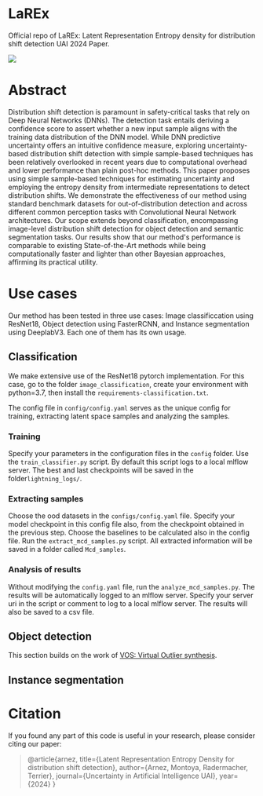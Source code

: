 # LaREx
Official repo of LaREx: Latent Representation Entropy density for distribution shift detection UAI 2024 Paper.

![](https://github.com/CEA-LIST/LaREx/blob/main/object_detection/larex_demo.gif)

# Abstract

Distribution shift detection is paramount in safety-critical tasks that rely on Deep Neural Networks (DNNs). The detection task entails deriving a confidence score to assert whether a new input sample aligns with the training data distribution of the DNN model. While DNN predictive uncertainty offers an intuitive confidence measure, exploring uncertainty-based distribution shift detection with simple sample-based techniques has been relatively overlooked in recent years due to computational overhead and lower performance than plain post-hoc methods. This paper proposes using simple sample-based techniques for estimating uncertainty and employing the entropy density from intermediate representations to detect distribution shifts. We demonstrate the effectiveness of our method using standard benchmark datasets for out-of-distribution detection and across different common perception tasks with Convolutional Neural Network architectures. Our scope extends beyond classification, encompassing image-level distribution shift detection for object detection and semantic segmentation tasks. Our results show that our method's performance is comparable to existing State-of-the-Art methods while being computationally faster and lighter than other Bayesian approaches, affirming its practical utility.

# Use cases
Our method has been tested in three use cases: Image classificcation using ResNet18, Object detection using FasterRCNN, and Instance segmentation using DeeplabV3. Each one of them has its own usage.

## Classification
We make extensive use of the ResNet18 pytorch implementation. For this case, go to the folder `image_classification`, create your environment with python=3.7, then install the `requirements-classification.txt`.

The config file in `config/config.yaml` serves as the unique config for training, extracting latent space samples and analyzing the samples.

### Training
Specify your parameters in the configuration files in the `config` folder. Use the `train_classifier.py` script. By default this script logs to a local mlflow server. The best and last checkpoints will be saved in the folder`lightning_logs/`. 

### Extracting samples
Choose the ood datasets in the `configs/config.yaml` file. Specify your model checkpoint in this config file also, from the checkpoint obtained in the previous step. Choose the baselines to be calculated also in the config file. Run the `extract_mcd_samples.py` script. All extracted information will be saved in a folder called `Mcd_samples`.

### Analysis of results
Without modifying the `config.yaml` file, run the `analyze_mcd_samples.py`. The results will be automatically logged to an mlflow server. Specify your server uri in the script or comment to log to a local mlflow server. The results will also be saved to a csv file. 

## Object detection
This section builds on the work of [VOS: Virtual Outlier synthesis](https://github.com/deeplearning-wisc/vos). 

## Instance segmentation

# Citation

If you found any part of this code is useful in your research, please consider citing our paper:
> @article{arnez,
      title={Latent Representation Entropy Density for distribution shift detection}, 
      author={Arnez, Montoya, Radermacher, Terrier},
      journal={Uncertainty in Artificial Intelligence UAI},
      year={2024}
> }
